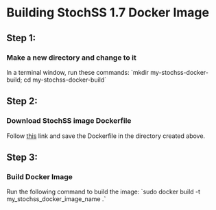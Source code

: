 <h1>Building StochSS 1.7 Docker Image</h1>


<h2>Step 1:</h2>
<h3>Make a new directory and change to it</h3>
In a terminal window, run these commands: `mkdir my-stochss-docker-build; cd my-stochss-docker-build`

<h2>Step 2:</h2>
<h3>Download StochSS image Dockerfile</h3>
Follow <a href="https://raw.githubusercontent.com/aviral26/stochss/develop/stochss-launcher/Dockerfile">this</a> link and save the Dockerfile in the directory created above.

<h2>Step 3:</h2>
<h3>Build Docker Image</h3>
Run the following command to build the image: `sudo docker build -t my_stochss_docker_image_name .`
